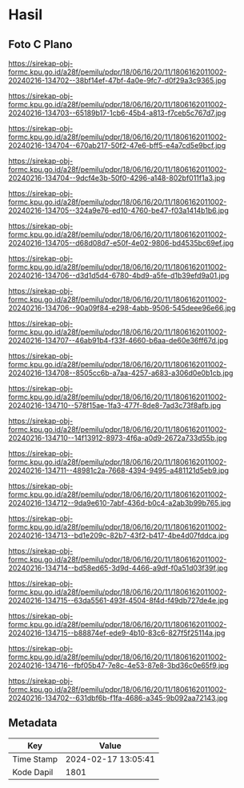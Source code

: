 # Hasil

## Foto C Plano

https://sirekap-obj-formc.kpu.go.id/a28f/pemilu/pdpr/18/06/16/20/11/1806162011002-20240216-134702--38bf14ef-47bf-4a0e-9fc7-d0f29a3c9365.jpg

https://sirekap-obj-formc.kpu.go.id/a28f/pemilu/pdpr/18/06/16/20/11/1806162011002-20240216-134703--65189b17-1cb6-45b4-a813-f7ceb5c767d7.jpg

https://sirekap-obj-formc.kpu.go.id/a28f/pemilu/pdpr/18/06/16/20/11/1806162011002-20240216-134704--670ab217-50f2-47e6-bff5-e4a7cd5e9bcf.jpg

https://sirekap-obj-formc.kpu.go.id/a28f/pemilu/pdpr/18/06/16/20/11/1806162011002-20240216-134704--9dcf4e3b-50f0-4296-a148-802bf011f1a3.jpg

https://sirekap-obj-formc.kpu.go.id/a28f/pemilu/pdpr/18/06/16/20/11/1806162011002-20240216-134705--324a9e76-ed10-4760-be47-f03a1414b1b6.jpg

https://sirekap-obj-formc.kpu.go.id/a28f/pemilu/pdpr/18/06/16/20/11/1806162011002-20240216-134705--d68d08d7-e50f-4e02-9806-bd4535bc69ef.jpg

https://sirekap-obj-formc.kpu.go.id/a28f/pemilu/pdpr/18/06/16/20/11/1806162011002-20240216-134706--d3d1d5d4-6780-4bd9-a5fe-d1b39efd9a01.jpg

https://sirekap-obj-formc.kpu.go.id/a28f/pemilu/pdpr/18/06/16/20/11/1806162011002-20240216-134706--90a09f84-e298-4abb-9506-545deee96e66.jpg

https://sirekap-obj-formc.kpu.go.id/a28f/pemilu/pdpr/18/06/16/20/11/1806162011002-20240216-134707--46ab91b4-f33f-4660-b6aa-de60e36ff67d.jpg

https://sirekap-obj-formc.kpu.go.id/a28f/pemilu/pdpr/18/06/16/20/11/1806162011002-20240216-134708--8505cc6b-a7aa-4257-a683-a306d0e0b1cb.jpg

https://sirekap-obj-formc.kpu.go.id/a28f/pemilu/pdpr/18/06/16/20/11/1806162011002-20240216-134710--578f15ae-1fa3-477f-8de8-7ad3c73f8afb.jpg

https://sirekap-obj-formc.kpu.go.id/a28f/pemilu/pdpr/18/06/16/20/11/1806162011002-20240216-134710--14f13912-8973-4f6a-a0d9-2672a733d55b.jpg

https://sirekap-obj-formc.kpu.go.id/a28f/pemilu/pdpr/18/06/16/20/11/1806162011002-20240216-134711--48981c2a-7668-4394-9495-a481121d5eb9.jpg

https://sirekap-obj-formc.kpu.go.id/a28f/pemilu/pdpr/18/06/16/20/11/1806162011002-20240216-134712--9da9e610-7abf-436d-b0c4-a2ab3b99b765.jpg

https://sirekap-obj-formc.kpu.go.id/a28f/pemilu/pdpr/18/06/16/20/11/1806162011002-20240216-134713--bd1e209c-82b7-43f2-b417-4be4d07fddca.jpg

https://sirekap-obj-formc.kpu.go.id/a28f/pemilu/pdpr/18/06/16/20/11/1806162011002-20240216-134714--bd58ed65-3d9d-4466-a9df-f0a51d03f39f.jpg

https://sirekap-obj-formc.kpu.go.id/a28f/pemilu/pdpr/18/06/16/20/11/1806162011002-20240216-134715--63da5561-493f-4504-8f4d-f49db727de4e.jpg

https://sirekap-obj-formc.kpu.go.id/a28f/pemilu/pdpr/18/06/16/20/11/1806162011002-20240216-134715--b88874ef-ede9-4b10-83c6-827f5f25114a.jpg

https://sirekap-obj-formc.kpu.go.id/a28f/pemilu/pdpr/18/06/16/20/11/1806162011002-20240216-134716--fbf05b47-7e8c-4e53-87e8-3bd36c0e65f9.jpg

https://sirekap-obj-formc.kpu.go.id/a28f/pemilu/pdpr/18/06/16/20/11/1806162011002-20240216-134702--631dbf6b-f1fa-4686-a345-9b092aa72143.jpg


## Metadata

| Key        | Value               |
| ---------- | ------------------- |
| Time Stamp | 2024-02-17 13:05:41 |
| Kode Dapil | 1801                |



